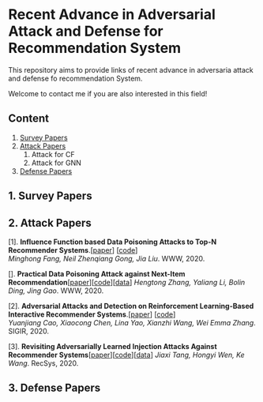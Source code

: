 # Recent Advance in Adversarial Attack and Defense for Recommendation System

This repository aims to provide links of recent advance in adversaria attack and defense fo recommendation System.

Welcome to contact me if you are also interested in this field!


## Content
1. [Survey Papers](#jump_survey)
2. [Attack Papers](#jump_attack)
   1. Attack for CF
   2. Attack for GNN
3. [Defense Papers](#jump_defense)



<span id="jump_survey"> </span>
## 1. Survey Papers


<span id="jump_attack"> </span>
## 2. Attack Papers
[1]. **Influence Function based Data Poisoning Attacks to Top-N Recommender Systems**.[[paper](https://github.com/CaoQi92/recommendation-adversarial-attack-papers/raw/master/KDD'19%20Learning%20Dynamic%20Context%20Graphs%20for%20Predicting%20Social%20Events.pdf)] [[code]()]  
*Minghong Fang, Neil Zhenqiang Gong, Jia Liu*. WWW, 2020.

[]. **Practical Data Poisoning Attack against Next-Item Recommendation**[[paper]()][[code]()][[data]()]
*Hengtong Zhang, Yaliang Li, Bolin Ding, Jing Gao*. WWW, 2020.

[2]. **Adversarial Attacks and Detection on Reinforcement Learning-Based Interactive Recommender Systems**.[[paper]()] [[code]()]   
*Yuanjiang Cao, Xiaocong Chen, Lina Yao, Xianzhi Wang, Wei Emma Zhang*. SIGIR, 2020.

[3]. **Revisiting Adversarially Learned Injection Attacks Against Recommender Systems**[[paper]()][[code]()][[data]()]
*Jiaxi Tang, Hongyi Wen, Ke Wang*. RecSys, 2020.



<span id="jump_defense"> </span>
## 3. Defense Papers
